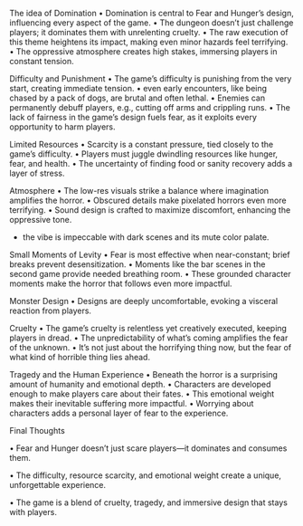 The idea of Domination
• Domination is central to Fear and Hunger’s design, influencing every aspect of the game.
• The dungeon doesn’t just challenge players; it dominates them with unrelenting cruelty.
• The raw execution of this theme heightens its impact, making even minor hazards feel terrifying.
• The oppressive atmosphere creates high stakes, immersing players in constant tension.

  

Difficulty and Punishment
• The game’s difficulty is punishing from the very start, creating immediate tension.
• even early encounters, like being chased by a pack of dogs, are brutal and often lethal.
• Enemies can permanently debuff players, e.g., cutting off arms and crippling runs.
• The lack of fairness in the game’s design fuels fear, as it exploits every opportunity to harm players.

  

Limited Resources
• Scarcity is a constant pressure, tied closely to the game’s difficulty.
• Players must juggle dwindling resources like hunger, fear, and health.
• The uncertainty of finding food or sanity recovery adds a layer of stress.

  

Atmosphere
• The low-res visuals strike a balance where imagination amplifies the horror.
• Obscured details make pixelated horrors even more terrifying.
• Sound design is crafted to maximize discomfort, enhancing the oppressive tone.
- the vibe is impeccable with dark scenes and its mute color palate.

  

Small Moments of Levity
• Fear is most effective when near-constant; brief breaks prevent desensitization.
• Moments like the bar scenes in the second game provide needed breathing room.
• These grounded character moments make the horror that follows even more impactful.

  

Monster Design
• Designs are deeply uncomfortable, evoking a visceral reaction from players.

  

Cruelty
• The game’s cruelty is relentless yet creatively executed, keeping players in dread.
• The unpredictability of what’s coming amplifies the fear of the unknown.
• It’s not just about the horrifying thing now, but the fear of what kind of horrible thing lies ahead.

  

Tragedy and the Human Experience
• Beneath the horror is a surprising amount of humanity and emotional depth.
• Characters are developed enough to make players care about their fates.
• This emotional weight makes their inevitable suffering more impactful.
• Worrying about characters adds a personal layer of fear to the experience.

  

Final Thoughts

• Fear and Hunger doesn’t just scare players—it dominates and consumes them.

• The difficulty, resource scarcity, and emotional weight create a unique, unforgettable experience.

• The game is a blend of cruelty, tragedy, and immersive design that stays with players.
